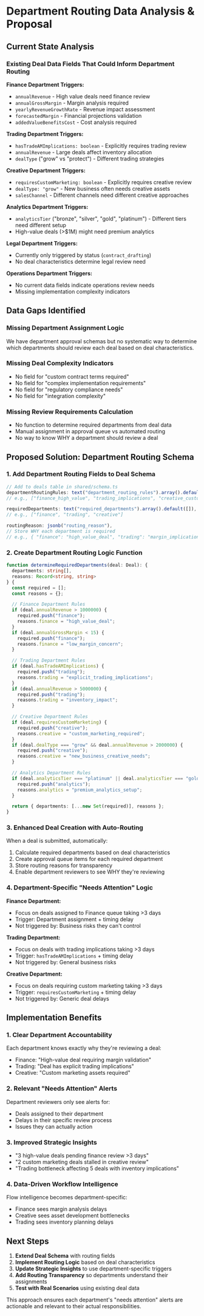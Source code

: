 # Department Routing Data Analysis & Proposal

## Current State Analysis

### Existing Deal Data Fields That Could Inform Department Routing

**Finance Department Triggers:**
- `annualRevenue` - High value deals need finance review
- `annualGrossMargin` - Margin analysis required
- `yearlyRevenueGrowthRate` - Revenue impact assessment
- `forecastedMargin` - Financial projections validation
- `addedValueBenefitsCost` - Cost analysis required

**Trading Department Triggers:**
- `hasTradeAMImplications: boolean` - Explicitly requires trading review
- `annualRevenue` - Large deals affect inventory allocation
- `dealType` ("grow" vs "protect") - Different trading strategies

**Creative Department Triggers:**
- `requiresCustomMarketing: boolean` - Explicitly requires creative review
- `dealType: "grow"` - New business often needs creative assets
- `salesChannel` - Different channels need different creative approaches

**Analytics Department Triggers:**
- `analyticsTier` ("bronze", "silver", "gold", "platinum") - Different tiers need different setup
- High-value deals (>$1M) might need premium analytics

**Legal Department Triggers:**
- Currently only triggered by status (`contract_drafting`)
- No deal characteristics determine legal review need

**Operations Department Triggers:**
- No current data fields indicate operations review needs
- Missing implementation complexity indicators

## Data Gaps Identified

### Missing Department Assignment Logic
We have department approval schemas but no systematic way to determine which departments should review each deal based on deal characteristics.

### Missing Deal Complexity Indicators
- No field for "custom contract terms required"
- No field for "complex implementation requirements"  
- No field for "regulatory compliance needs"
- No field for "integration complexity"

### Missing Review Requirements Calculation
- No function to determine required departments from deal data
- Manual assignment in approval queue vs automated routing
- No way to know WHY a department should review a deal

## Proposed Solution: Department Routing Schema

### 1. Add Department Routing Fields to Deal Schema

```typescript
// Add to deals table in shared/schema.ts
departmentRoutingRules: text("department_routing_rules").array().default([]), 
// e.g., ["finance_high_value", "trading_implications", "creative_custom"]

requiredDepartments: text("required_departments").array().default([]),
// e.g., ["finance", "trading", "creative"]

routingReason: jsonb("routing_reason"), 
// Store WHY each department is required
// e.g., { "finance": "high_value_deal", "trading": "margin_implications" }
```

### 2. Create Department Routing Logic Function

```typescript
function determineRequiredDepartments(deal: Deal): {
  departments: string[],
  reasons: Record<string, string>
} {
  const required = [];
  const reasons = {};

  // Finance Department Rules
  if (deal.annualRevenue > 1000000) {
    required.push("finance");
    reasons.finance = "high_value_deal";
  }
  if (deal.annualGrossMargin < 15) {
    required.push("finance");
    reasons.finance = "low_margin_concern";
  }

  // Trading Department Rules  
  if (deal.hasTradeAMImplications) {
    required.push("trading");
    reasons.trading = "explicit_trading_implications";
  }
  if (deal.annualRevenue > 5000000) {
    required.push("trading");
    reasons.trading = "inventory_impact";
  }

  // Creative Department Rules
  if (deal.requiresCustomMarketing) {
    required.push("creative");
    reasons.creative = "custom_marketing_required";
  }
  if (deal.dealType === "grow" && deal.annualRevenue > 2000000) {
    required.push("creative");
    reasons.creative = "new_business_creative_needs";
  }

  // Analytics Department Rules
  if (deal.analyticsTier === "platinum" || deal.analyticsTier === "gold") {
    required.push("analytics");
    reasons.analytics = "premium_analytics_setup";
  }

  return { departments: [...new Set(required)], reasons };
}
```

### 3. Enhanced Deal Creation with Auto-Routing

When a deal is submitted, automatically:
1. Calculate required departments based on deal characteristics
2. Create approval queue items for each required department
3. Store routing reasons for transparency
4. Enable department reviewers to see WHY they're reviewing

### 4. Department-Specific "Needs Attention" Logic

**Finance Department:**
- Focus on deals assigned to Finance queue taking >3 days
- Trigger: Department assignment + timing delay
- Not triggered by: Business risks they can't control

**Trading Department:**
- Focus on deals with trading implications taking >3 days  
- Trigger: `hasTradeAMImplications` + timing delay
- Not triggered by: General business risks

**Creative Department:**
- Focus on deals requiring custom marketing taking >3 days
- Trigger: `requiresCustomMarketing` + timing delay
- Not triggered by: Generic deal delays

## Implementation Benefits

### 1. Clear Department Accountability
Each department knows exactly why they're reviewing a deal:
- Finance: "High-value deal requiring margin validation"
- Trading: "Deal has explicit trading implications"  
- Creative: "Custom marketing assets required"

### 2. Relevant "Needs Attention" Alerts
Department reviewers only see alerts for:
- Deals assigned to their department
- Delays in their specific review process
- Issues they can actually action

### 3. Improved Strategic Insights
- "3 high-value deals pending finance review >3 days"
- "2 custom marketing deals stalled in creative review"
- "Trading bottleneck affecting 5 deals with inventory implications"

### 4. Data-Driven Workflow Intelligence
Flow intelligence becomes department-specific:
- Finance sees margin analysis delays
- Creative sees asset development bottlenecks  
- Trading sees inventory planning delays

## Next Steps

1. **Extend Deal Schema** with routing fields
2. **Implement Routing Logic** based on deal characteristics
3. **Update Strategic Insights** to use department-specific triggers
4. **Add Routing Transparency** so departments understand their assignments
5. **Test with Real Scenarios** using existing deal data

This approach ensures each department's "needs attention" alerts are actionable and relevant to their actual responsibilities.